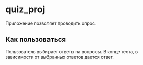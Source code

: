 # quiz_proj

Приложение позволяет проводить опрос.

## Как пользоваться

Пользователь выбирает ответы на вопросы.
В конце теста, в зависимости от выбранных ответов дается ответ.
